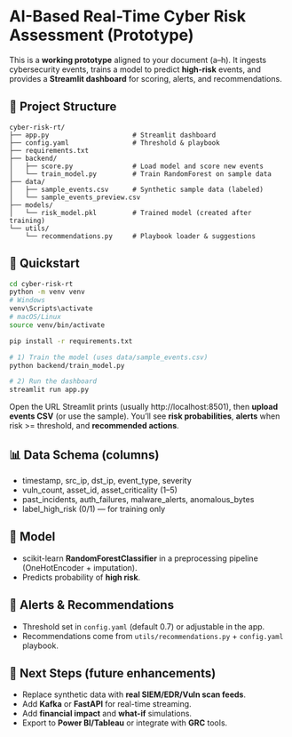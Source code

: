 # AI-Based Real-Time Cyber Risk Assessment (Prototype)

This is a **working prototype** aligned to your document (a–h). It ingests cybersecurity events, 
trains a model to predict **high-risk** events, and provides a **Streamlit dashboard** for scoring, alerts, and recommendations.

## 🧱 Project Structure
```
cyber-risk-rt/
├── app.py                     # Streamlit dashboard
├── config.yaml                # Threshold & playbook
├── requirements.txt
├── backend/
│   ├── score.py               # Load model and score new events
│   └── train_model.py         # Train RandomForest on sample data
├── data/
│   ├── sample_events.csv      # Synthetic sample data (labeled)
│   └── sample_events_preview.csv
├── models/
│   └── risk_model.pkl         # Trained model (created after training)
└── utils/
    └── recommendations.py     # Playbook loader & suggestions
```

## 🚀 Quickstart
```bash
cd cyber-risk-rt
python -m venv venv
# Windows
venv\Scripts\activate
# macOS/Linux
source venv/bin/activate

pip install -r requirements.txt

# 1) Train the model (uses data/sample_events.csv)
python backend/train_model.py

# 2) Run the dashboard
streamlit run app.py
```

Open the URL Streamlit prints (usually http://localhost:8501), then **upload events CSV** (or use the sample).
You’ll see **risk probabilities**, **alerts** when risk >= threshold, and **recommended actions**.

## 📊 Data Schema (columns)
- timestamp, src_ip, dst_ip, event_type, severity
- vuln_count, asset_id, asset_criticality (1–5)
- past_incidents, auth_failures, malware_alerts, anomalous_bytes
- label_high_risk (0/1) — for training only

## 🧠 Model
- scikit-learn **RandomForestClassifier** in a preprocessing pipeline (OneHotEncoder + imputation).
- Predicts probability of **high risk**.

## 🔔 Alerts & Recommendations
- Threshold set in `config.yaml` (default 0.7) or adjustable in the app.
- Recommendations come from `utils/recommendations.py` + `config.yaml` playbook.

## 🔧 Next Steps (future enhancements)
- Replace synthetic data with **real SIEM/EDR/Vuln scan feeds**.
- Add **Kafka** or **FastAPI** for real-time streaming.
- Add **financial impact** and **what-if** simulations.
- Export to **Power BI/Tableau** or integrate with **GRC** tools.
